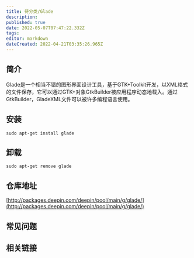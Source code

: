 ```yaml
---
title: 待分类/Glade
description: 
published: true
date: 2022-05-07T07:47:22.332Z
tags: 
editor: markdown
dateCreated: 2022-04-21T03:35:26.965Z
---
```


## 简介

Glade是一个相当不错的图形界面设计工具，基于GTK+Toolkit开发，以XML格式的文件保存，它可以通过GTK+对象GtkBuilder被应用程序动态地载入。通过GtkBuilder，GladeXML文件可以被许多编程语言使用。

## 安装

`sudo apt-get install glade`

## 卸载

`sudo apt-get remove glade`

## 仓库地址

[http://packages.deepin.com/deepin/pool/main/g/glade/](http://packages.deepin.com/deepin/pool/main/g/glade/)


## 常见问题


## 相关链接